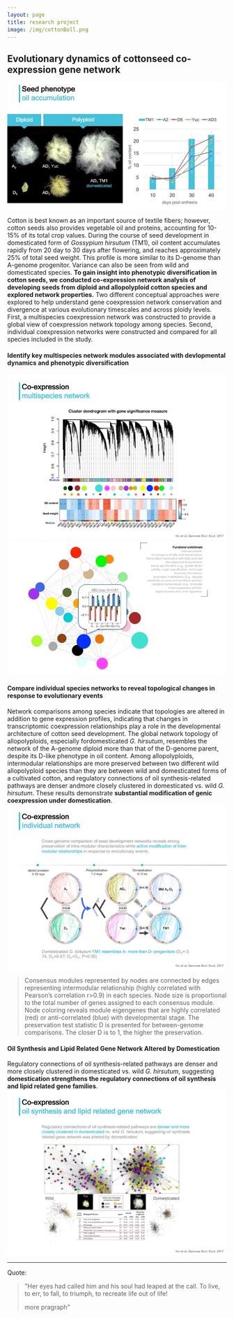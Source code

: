 ```yaml
---
layout: page
title: research project
image: /img/cottonBoll.png
---
```


## Evolutionary dynamics of cottonseed co-expression gene network
![](/research/seedNet.phenotype.jpg)

Cotton is best known as an important source of textile fibers; however, cotton seeds also provides vegetable oil and proteins, accounting for 10-15% of its total crop values. During the course of seed development in domesticated form of *Gossypium hirsutum* (TM1), oil content accumulates rapidly from 20 day to 30 days after flowering, and reaches approximately 25% of total seed weight. This profile is more similar to its D-genome than A-genome progenitor. Variance can also be seen from wild and domesticated species. **To gain insight into phenotypic diversification in cotton seeds, we conducted co-expression network analysis of developing seeds from diploid and allopolyploid cotton species and explored network properties.** Two different conceptual approaches were explored to help
understand gene coexpression network conservation and divergence at various evolutionary timescales and across ploidy levels. First, a multispecies coexpression network was constructed to provide a global view of coexpression network topology among species. Second, individual coexpression networks were constructed and compared for all species included in the study.

#### Identify key multispecies network modules associated with devlopmental dynamics and phenotypic diversification

![](/research/seedNet.multi1.jpg)
![](/research/seedNet.multi2.jpg)

#### Compare individual species networks to reveal topological changes in response to evolutionary events
Network comparisons among species indicate that topologies are altered in addition to gene expression profiles, indicating that changes in transcriptomic coexpression relationships play a role in the developmental architecture of cotton seed development. The global network topology of allopolyploids, especially fordomesticated *G. hirsutum*, resembles the network of the A-genome diploid more than that of the D-genome parent, despite its D-like phenotype in oil content. Among allopolyploids, intermodular relationships are more preserved between two different wild allopolyploid species than they are between wild and domesticated forms of a cultivated cotton, and regulatory connections of oil synthesis-related pathways are denser andmore closely clustered in domesticated vs. wild *G. hirsutum*. These results demonstrate **substantial modification of genic coexpression under domestication**.  
![](/research/seedNet.indiv.jpg)

> Consensus modules represented by nodes are connected by edges representing intermodular relationship (highly correlated with Pearson’s correlation r>0.9) in each species. Node size is proportional to the total number of genes assigned to each consensus module. Node coloring reveals module eigengenes that are highly correlated (red) or anti-correlated (blue) with developmental stage. The preservation test statistic D is presented for between-genome comparisons. The closer D is to 1, the higher the preservation.

#### Oil Synthesis and Lipid Related Gene Network Altered by Domestication
Regulatory connections of oil synthesis-related pathways are denser and more closely clustered in domesticated vs. wild *G. hirsutum*, suggesting **domestication strengthens the regulatory connections of oil synthesis and lipid related gene families**. 
![](/research/seedNet.oilNet.jpg)

>


----



Quote:

>"Her eyes had called him and his soul had leaped at the call. To live, to err, to fall, to triumph, to recreate life out of life!
>
>more pragraph"
